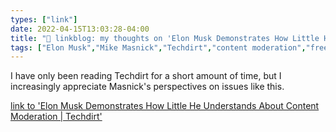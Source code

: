 ```yaml
---
types: ["link"]
date: 2022-04-15T13:03:28-04:00
title: "🔗 linkblog: my thoughts on 'Elon Musk Demonstrates How Little He Understands About Content Moderation | Techdirt'"
tags: ["Elon Musk","Mike Masnick","Techdirt","content moderation","free speech"]
---
```

I have only been reading Techdirt for a short amount of time, but I increasingly appreciate Masnick's perspectives on issues like this.
 
[link to 'Elon Musk Demonstrates How Little He Understands About Content Moderation | Techdirt'](https://www.techdirt.com/2022/04/15/elon-musk-demonstrates-how-little-he-understands-about-content-moderation/)
